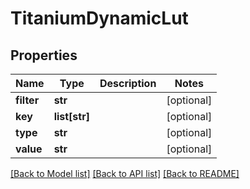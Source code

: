 # TitaniumDynamicLut


## Properties
Name | Type | Description | Notes
------------ | ------------- | ------------- | -------------
**filter** | **str** |  | [optional] 
**key** | **list[str]** |  | [optional] 
**type** | **str** |  | [optional] 
**value** | **str** |  | [optional] 

[[Back to Model list]](../README.md#documentation-for-models) [[Back to API list]](../README.md#documentation-for-api-endpoints) [[Back to README]](../README.md)



